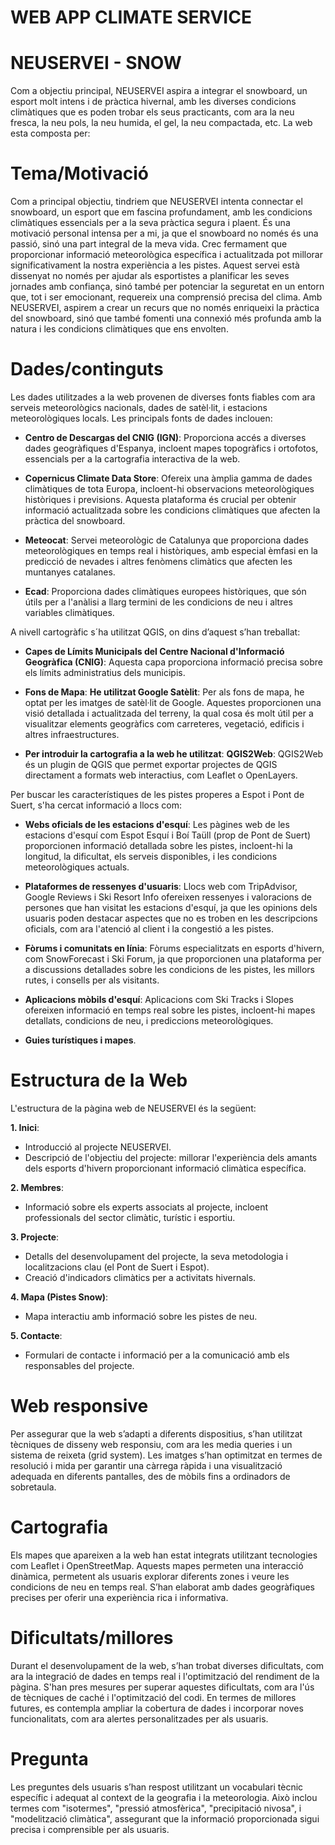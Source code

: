 # WEB APP CLIMATE SERVICE

# NEUSERVEI - SNOW
Com a objectiu principal, NEUSERVEI aspira a integrar el snowboard, un esport molt intens i de pràctica hivernal, amb les diverses condicions climàtiques que es poden trobar els seus practicants, com ara la neu fresca, la neu pols, la neu humida, el gel, la neu compactada, etc. La web esta composta per: 

# Tema/Motivació

Com a principal objectiu, tindriem que NEUSERVEI intenta connectar el snowboard, un esport que em fascina profundament, amb les condicions climàtiques essencials per a la seva pràctica segura i plaent. És una motivació personal intensa per a mi, ja que el snowboard no només és una passió, sinó una part integral de la meva vida. Crec fermament que proporcionar informació meteorològica específica i actualitzada pot millorar significativament la nostra experiència a les pistes. Aquest servei està dissenyat no només per ajudar als esportistes a planificar les seves jornades amb confiança, sinó també per potenciar la seguretat en un entorn que, tot i ser emocionant, requereix una comprensió precisa del clima. Amb NEUSERVEI, aspirem a crear un recurs que no només enriqueixi la pràctica del snowboard, sinó que també fomenti una connexió més profunda amb la natura i les condicions climàtiques que ens envolten.

# Dades/continguts

Les dades utilitzades a la web provenen de diverses fonts fiables com ara serveis meteorològics nacionals, dades de satèl·lit, i estacions meteorològiques locals. Les principals fonts de dades inclouen:

- **Centro de Descargas del CNIG (IGN)**: Proporciona accés a diverses dades geogràfiques d'Espanya, incloent mapes topogràfics i ortofotos, essencials per a la cartografia interactiva de la web.
  
- **Copernicus Climate Data Store**: Ofereix una àmplia gamma de dades climàtiques de tota Europa, incloent-hi observacions meteorològiques històriques i previsions. Aquesta plataforma és crucial per obtenir informació actualitzada sobre les condicions climàtiques que afecten la pràctica del snowboard.
  
- **Meteocat**: Servei meteorològic de Catalunya que proporciona dades meteorològiques en temps real i històriques, amb especial èmfasi en la predicció de nevades i altres fenòmens climàtics que afecten les muntanyes catalanes.
  
- **Ecad**: Proporciona dades climàtiques europees històriques, que són útils per a l'anàlisi a llarg termini de les condicions de neu i altres variables climàtiques. 

A nivell cartogràfic s´ha utilitzat QGIS, on dins d’aquest s’han treballat:

- **Capes de Límits Municipals del Centre Nacional d'Informació Geogràfica (CNIG)**: Aquesta capa proporciona informació precisa sobre els límits administratius dels municipis.
  
- **Fons de Mapa**: **He utilitzat Google Satèlit**: Per als fons de mapa, he optat per les imatges de satèl·lit de Google. Aquestes proporcionen una visió detallada i actualitzada del terreny, la qual cosa és molt útil per a visualitzar elements geogràfics com carreteres, vegetació, edificis i altres infraestructures.

- **Per introduir la cartografia a la web he utilitzat**: **QGIS2Web**: QGIS2Web és un plugin de QGIS que permet exportar projectes de QGIS directament a formats web interactius, com Leaflet o OpenLayers.


Per buscar les característiques de les pistes properes a Espot i Pont de Suert, s'ha cercat informació a llocs com:

- **Webs oficials de les estacions d'esquí**: Les pàgines web de les estacions d'esquí com Espot Esquí i Boí Taüll (prop de Pont de Suert) proporcionen informació detallada sobre les pistes, incloent-hi la longitud, la dificultat, els serveis disponibles, i les condicions meteorològiques actuals. 

- **Plataformes de ressenyes d'usuaris**: Llocs web com TripAdvisor, Google Reviews i Ski Resort Info ofereixen ressenyes i valoracions de persones que han visitat les estacions d'esquí, ja que les opinions dels usuaris poden destacar aspectes que no es troben en les descripcions oficials, com ara l'atenció al client i la congestió a les pistes.

- **Fòrums i comunitats en línia**: Fòrums especialitzats en esports d'hivern, com SnowForecast i Ski Forum, ja que proporcionen una plataforma per a discussions detallades sobre les condicions de les pistes, les millors rutes, i consells per als visitants. 

- **Aplicacions mòbils d'esquí**: Aplicacions com Ski Tracks i Slopes ofereixen informació en temps real sobre les pistes, incloent-hi mapes detallats, condicions de neu, i prediccions meteorològiques.

- **Guies turístiques i mapes**.


# Estructura de la Web

L'estructura de la pàgina web de NEUSERVEI és la següent:

**1. Inici**:
- Introducció al projecte NEUSERVEI.
- Descripció de l'objectiu del projecte: millorar l'experiència dels amants dels esports d'hivern proporcionant informació climàtica específica.

**2. Membres**:
- Informació sobre els experts associats al projecte, incloent professionals del sector climàtic, turístic i esportiu.

**3. Projecte**:

- Detalls del desenvolupament del projecte, la seva metodologia i localitzacions clau (el Pont de Suert i Espot).
- Creació d'indicadors climàtics per a activitats hivernals.

**4. Mapa (Pistes Snow)**:
- Mapa interactiu amb informació sobre les pistes de neu.

**5. Contacte**:
- Formulari de contacte i informació per a la comunicació amb els responsables del projecte.
  
# Web responsive
Per assegurar que la web s’adapti a diferents dispositius, s’han utilitzat tècniques de disseny web responsiu, com ara les media queries i un sistema de reixeta (grid system). Les imatges s’han optimitzat en termes de resolució i mida per garantir una càrrega ràpida i una visualització adequada en diferents pantalles, des de mòbils fins a ordinadors de sobretaula.

# Cartografia
Els mapes que apareixen a la web han estat integrats utilitzant tecnologies com Leaflet i OpenStreetMap. Aquests mapes permeten una interacció dinàmica, permetent als usuaris explorar diferents zones i veure les condicions de neu en temps real. S’han elaborat amb dades geogràfiques precises per oferir una experiència rica i informativa.

# Dificultats/millores
Durant el desenvolupament de la web, s’han trobat diverses dificultats, com ara la integració de dades en temps real i l'optimització del rendiment de la pàgina. S'han pres mesures per superar aquestes dificultats, com ara l'ús de tècniques de caché i l'optimització del codi. En termes de millores futures, es contempla ampliar la cobertura de dades i incorporar noves funcionalitats, com ara alertes personalitzades per als usuaris.

# Pregunta
Les preguntes dels usuaris s’han respost utilitzant un vocabulari tècnic específic i adequat al context de la geografia i la meteorologia. Això inclou termes com "isotermes", "pressió atmosfèrica", "precipitació nivosa", i "modelització climàtica", assegurant que la informació proporcionada sigui precisa i comprensible per als usuaris.
